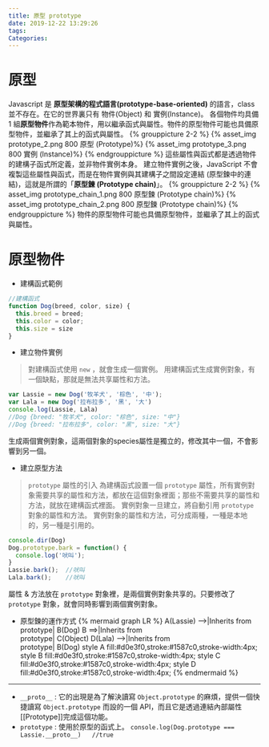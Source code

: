 ```yaml
---
title: 原型 prototype
date: 2019-12-22 13:29:26
tags:
Categories:
---
```

# 原型
 Javascript 是 **原型架構的程式語言(prototype-base-oriented)** 的語言，class 並不存在。在它的世界裏只有 物件(Object) 和 實例(Instance)。
 各個物件均具備 1 組**原型物件**作為範本物件，用以繼承函式與屬性。物件的原型物件可能也具備原型物件，並繼承了其上的函式與屬性。
  {% grouppicture 2-2 %}
 {% asset_img prototype_2.png 800 原型 (Prototype)%}
 {% asset_img prototype_3.png 800 實例 (Instance)%}
 {% endgrouppicture %}
 這些屬性與函式都是透過物件的建構子函式所定義，並非物件實例本身。
 建立物件實例之後，JavaScript 不會複製這些屬性與函式，而是在物件實例與其建構子之間設定連結 (原型鍊中的連結)，這就是所謂的「**原型鍊 (Prototype chain)**」。
 {% grouppicture 2-2 %}
 {% asset_img prototype_chain_1.png 800 原型鍊 (Prototype chain)%}
 {% asset_img prototype_chain_2.png 800 原型鍊 (Prototype chain)%}
 {% endgrouppicture %}
 物件的原型物件可能也具備原型物件，並繼承了其上的函式與屬性。

# 原型物件

- 建構函式範例
```javascript
//建構函式
function Dog(breed, color, size) {
  this.breed = breed;
  this.color = color;
  this.size = size
}
```
- 建立物件實例
>對建構函式使用 `new` ，就會生成一個實例。
>用建構函式生成實例對象，有一個缺點，那就是無法共享屬性和方法。
```javascript
var Lassie = new Dog('牧羊犬', '棕色', '中');
var Lala = new Dog('拉布拉多', '黑', '大')
console.log(Lassie, Lala)
//Dog {breed: "牧羊犬", color: "棕色", size: "中"}
//Dog {breed: "拉布拉多", color: "黑", size: "大"}
```
生成兩個實例對象，這兩個對象的species屬性是獨立的，修改其中一個，不會影響到另一個。
- 建立原型方法
>`prototype` 屬性的引入
>為建構函式設置一個 `prototype` 屬性，所有實例對象需要共享的屬性和方法，都放在這個對象裡面；那些不需要共享的屬性和方法，就放在建構函式裡面。
>實例對象一旦建立，將自動引用 `prototype` 對象的屬性和方法。
>實例對象的屬性和方法，可分成兩種，一種是本地的，另一種是引用的。
```javascript
console.dir(Dog)
Dog.prototype.bark = function() {
  console.log('吠叫');
}
Lassie.bark();  //吠叫
Lala.bark();    //吠叫
```
屬性 & 方法放在 `prototype` 對象裡，是兩個實例對象共享的。只要修改了 `prototype` 對象，就會同時影響到兩個實例對象。
- 原型鍊的運作方式
{% mermaid graph LR %}
A(Lassie) -->|Inherits from<br>prototype| B(Dog)
B ==>|Inherits from<br>prototype| C(Object)
D(Lala) -->|Inherits from<br>prototype| B(Dog)
style A fill:#d0e3f0,stroke:#1587c0,stroke-width:4px;
style B fill:#d0e3f0,stroke:#1587c0,stroke-width:4px;
style C fill:#d0e3f0,stroke:#1587c0,stroke-width:4px;
style D fill:#d0e3f0,stroke:#1587c0,stroke-width:4px;
{% endmermaid %}

***

- `__proto__` : 它的出現是為了解決讀寫 `Object.prototype` 的麻煩，提供一個快捷讀寫 `Object.prototype` 而設的一個 API，而且它是透過連結內部屬性 [[Prototype]]完成這個功能。
- `prototype` : 使用於原型的函式上。
`console.log(Dog.prototype === Lassie.__proto__)   //true`